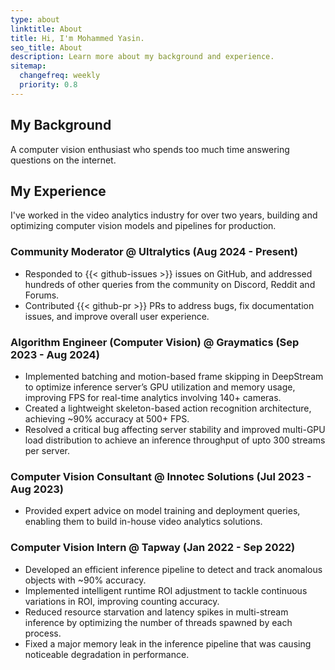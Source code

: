 ```yaml
---
type: about
linktitle: About
title: Hi, I'm Mohammed Yasin.
seo_title: About
description: Learn more about my background and experience.
sitemap:
  changefreq: weekly
  priority: 0.8
---
```


## My Background

A computer vision enthusiast who spends too much time answering questions on the internet.

## My Experience

I've worked in the video analytics industry for over two years, building and optimizing computer vision models and pipelines for production.

### Community Moderator @ Ultralytics (Aug 2024 - Present)
- Responded to {{< github-issues >}} issues on GitHub, and addressed hundreds of other queries from the community on Discord,
Reddit and Forums.
- Contributed {{< github-pr >}} PRs to address bugs, fix documentation issues, and improve overall user experience.

### Algorithm Engineer (Computer Vision) @ Graymatics (Sep 2023 - Aug 2024)

- Implemented batching and motion-based frame skipping in DeepStream to optimize inference server’s GPU utilization and memory usage, improving FPS for real-time analytics involving 140+ cameras.
- Created a lightweight skeleton-based action recognition architecture, achieving ~90% accuracy at 500+ FPS.
- Resolved a critical bug affecting server stability and improved multi-GPU load distribution to achieve an inference throughput of upto 300 streams per server.

### Computer Vision Consultant @ Innotec Solutions (Jul 2023 - Aug 2023)

- Provided expert advice on model training and deployment queries, enabling them to build in-house video analytics solutions.

### Computer Vision Intern @ Tapway (Jan 2022 - Sep 2022)

- Developed an efficient inference pipeline to detect and track anomalous objects with ~90% accuracy.
- Implemented intelligent runtime ROI adjustment to tackle continuous variations in ROI, improving counting accuracy.
- Reduced resource starvation and latency spikes in multi-stream inference by optimizing the number of threads spawned by each process.
- Fixed a major memory leak in the inference pipeline that was causing noticeable degradation in performance.
